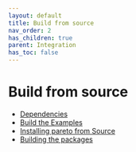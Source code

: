 ```yaml
---
layout: default
title: Build from source
nav_order: 2
has_children: true
parent: Integration
has_toc: false
---
```

# Build from source


- [Dependencies](build-from-source/dependencies.md)
- [Build the Examples](build-from-source/build-the-examples.md)
- [Installing pareto from Source](build-from-source/installing-pareto-from-source.md)
- [Building the packages](build-from-source/building-the-packages.md)


<!-- Generated with mdsplit: https://github.com/alandefreitas/mdsplit -->
